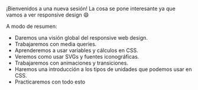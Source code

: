 ¡Bienvenidos a una nueva sesión! La cosa se pone interesante ya que vamos a ver responsive design :smile:

A modo de resumen:

- Daremos una visión global del responsive web design.
- Trabajaremos con media queries.
- Aprenderemos a usar variables y cálculos en CSS.
- Veremos como usar SVGs y fuentes iconográficas.
- Trabajaremos con animaciones y transiciones.
- Haremos una introducción a los tipos de unidades que podemos usar en CSS.
- Practicaremos con todo esto
